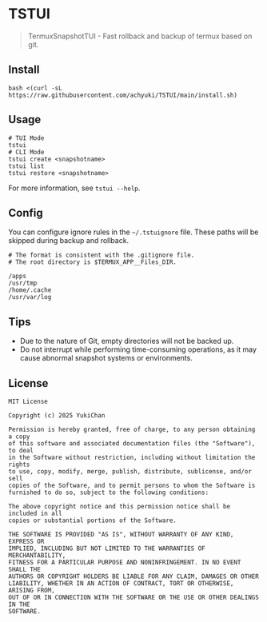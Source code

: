 # TSTUI

> TermuxSnapshotTUI - Fast rollback and backup of termux based on git.

## Install

```
bash <(curl -sL https://raw.githubusercontent.com/achyuki/TSTUI/main/install.sh)
```

## Usage

```
# TUI Mode
tstui
# CLI Mode
tstui create <snapshotname>
tstui list
tstui restore <snapshotname>
```

For more information, see `tstui --help`.

## Config

You can configure ignore rules in the `~/.tstuignore` file.
These paths will be skipped during backup and rollback.

```
# The format is consistent with the .gitignore file.
# The root directory is $TERMUX_APP__Files_DIR.

/apps
/usr/tmp
/home/.cache
/usr/var/log

```

## Tips

* Due to the nature of Git, empty directories will not be backed up.
* Do not interrupt while performing time-consuming operations, as it may cause abnormal snapshot systems or environments.

## License

```
MIT License

Copyright (c) 2025 YukiChan

Permission is hereby granted, free of charge, to any person obtaining a copy
of this software and associated documentation files (the "Software"), to deal
in the Software without restriction, including without limitation the rights
to use, copy, modify, merge, publish, distribute, sublicense, and/or sell
copies of the Software, and to permit persons to whom the Software is
furnished to do so, subject to the following conditions:

The above copyright notice and this permission notice shall be included in all
copies or substantial portions of the Software.

THE SOFTWARE IS PROVIDED "AS IS", WITHOUT WARRANTY OF ANY KIND, EXPRESS OR
IMPLIED, INCLUDING BUT NOT LIMITED TO THE WARRANTIES OF MERCHANTABILITY,
FITNESS FOR A PARTICULAR PURPOSE AND NONINFRINGEMENT. IN NO EVENT SHALL THE
AUTHORS OR COPYRIGHT HOLDERS BE LIABLE FOR ANY CLAIM, DAMAGES OR OTHER
LIABILITY, WHETHER IN AN ACTION OF CONTRACT, TORT OR OTHERWISE, ARISING FROM,
OUT OF OR IN CONNECTION WITH THE SOFTWARE OR THE USE OR OTHER DEALINGS IN THE
SOFTWARE.
```
